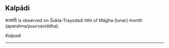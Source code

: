## Kalpādi
कल्पादि is observed on Śukla-Trayodaśī tithi of Māgha (lunar) month (aparahna/puurvaviddha).

_Kalpadi_

---
